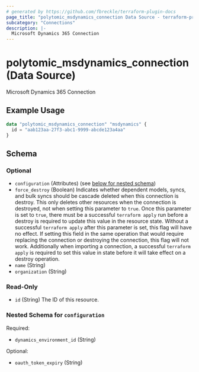 ```yaml
---
# generated by https://github.com/fbreckle/terraform-plugin-docs
page_title: "polytomic_msdynamics_connection Data Source - terraform-provider-polytomic"
subcategory: "Connections"
description: |-
  Microsoft Dynamics 365 Connection
---
```


# polytomic_msdynamics_connection (Data Source)

Microsoft Dynamics 365 Connection

## Example Usage

```terraform
data "polytomic_msdynamics_connection" "msdynamics" {
  id = "aab123aa-27f3-abc1-9999-abcde123a4aa"
}
```

<!-- schema generated by tfplugindocs -->
## Schema

### Optional

- `configuration` (Attributes) (see [below for nested schema](#nestedatt--configuration))
- `force_destroy` (Boolean) Indicates whether dependent models, syncs, and bulk syncs should be cascade deleted when this connection is destroy. This only deletes other resources when the connection is destroyed, not when setting this parameter to `true`. Once this parameter is set to `true`, there must be a successful `terraform apply` run before a destroy is required to update this value in the resource state. Without a successful `terraform apply` after this parameter is set, this flag will have no effect. If setting this field in the same operation that would require replacing the connection or destroying the connection, this flag will not work. Additionally when importing a connection, a successful `terraform apply` is required to set this value in state before it will take effect on a destroy operation.
- `name` (String)
- `organization` (String)

### Read-Only

- `id` (String) The ID of this resource.

<a id="nestedatt--configuration"></a>
### Nested Schema for `configuration`

Required:

- `dynamics_environment_id` (String)

Optional:

- `oauth_token_expiry` (String)


